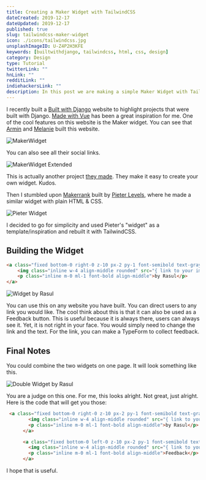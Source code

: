 ```yaml
---
title: Creating a Maker Widget with TailwindCSS
dateCreated: 2019-12-17
dateUpdated: 2019-12-17
published: true
slug: tailwindcss-maker-widget
icon: ./icons/tailwindcss.jpg
unsplashImageID: U-Z4P2H3KFE
keywords: [builtwithdjango, tailwindcss, html, css, design]
category: Design
type: Tutorial
twitterLink: ""
hnLink: ""
redditLink: ""
indiehackersLink: ""
description: In this post we are making a simple Maker Widget with TailwindCSS.
---
```


I recently built a [Built with Django](https://builtwithdjango.com) website to highlight projects that were built with Django. [Made with Vue](https://madewithvuejs.com/) has been a great inspiration for me. One of the cool features on this website is the Maker widget. You can see that [Armin](https://twitter.com/arminulrich) and [Melanie](https://twitter.com/_feloidea) built this website.

![MakerWidget](https://i.imgur.com/MlifcG7.png)

You can also see all their social links.

![MakerWidget Extended](https://i.imgur.com/JtDzXQs.png)

This is actually another project [they made](https://makerwidget.com). They make it easy to create your own widget. Kudos.

Then I stumbled upon [Makerrank](https://makerrank.co/) built by [Pieter Levels](https://levels.io/), where he made a similar widget with plain HTML & CSS.

![Pieter Widget](https://i.imgur.com/xdHLq8U.png)

I decided to go for simplicity and used Pieter's "widget" as a template/inspiration and rebuilt it with TailwindCSS.

## Building the Widget

```html
<a class="fixed bottom-0 right-0 z-10 px-2 py-1 font-semibold text-gray-900 no-underline bg-yellow-300 border-t border-l border-white border-solid rounded-tl-lg" href="#">
    <img class="inline w-4 align-middle rounded" src="{ link to your image }" alt="">
    <p class="inline m-0 ml-1 font-bold align-middle">by Rasul</p>
</a>
```

![Widget by Rasul](https://i.imgur.com/yHqj19F.png)

You can use this on any website you have built. You can direct users to any link you would like. The cool think about this is that it can also be used as a Feedback button. This is useful because it is always there, users can always see it. Yet, it is not right in your face. You would simply need to change the link and the text. For the link, you can make a TypeForm to collect feedback.

## Final Notes

You could combine the two widgets on one page. It will look something like this.

![Double Widget by Rasul](https://i.imgur.com/tmo7Gbu.png)

You are a judge on this one. For me, this looks alright. Not great, just alright. Here is the code that will get you those:

```html
 <a class="fixed bottom-0 right-0 z-10 px-2 py-1 font-semibold text-gray-900 no-underline bg-yellow-300 border-t border-l border-white border-solid rounded-tl-lg" href="#">
        <img class="inline w-4 align-middle rounded" src="{ link to your image }" alt="">
        <p class="inline m-0 ml-1 font-bold align-middle">by Rasul</p>
      </a>

      <a class="fixed bottom-0 left-0 z-10 px-2 py-1 font-semibold text-gray-900 no-underline bg-yellow-300 border-t border-r border-white border-solid rounded-tr-lg" href="#">
        <img class="inline w-4 align-middle rounded" src="{ link to your image }" alt="">
        <p class="inline m-0 ml-1 font-bold align-middle">Feedback</p>
      </a>
```

I hope that is useful.
